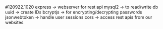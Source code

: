 #120922.1020
express -> webserver for rest api
mysql2 -> to read/write db
uuid -> create IDs
bcryptjs -> for encrypting/decrypting passwords
jsonwebtoken -> handle user sessions
cors -> access rest apis from our websites
